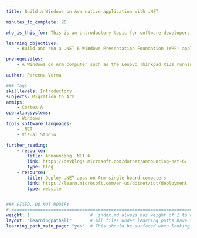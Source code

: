 ```yaml
---
title: Build a Windows on Arm native application with .NET

minutes_to_complete: 20

who_is_this_for: This is an introductory topic for software developers doing native development on Windows on Arm computers.

learning_objectives:
    - Build and run a .NET 6 Windows Presentation Foundation (WPF) application on a Windows on Arm machine

prerequisites:
    - A Windows on Arm computer such as the Lenovo Thinkpad X13s running Windows 11 or a Windows on Arm [virtual machine](/learning-paths/cross-platform/woa_azure/).

author: Pareena Verma

### Tags
skilllevels: Introductory
subjects: Migration to Arm
armips:
    - Cortex-A
operatingsystems:
    - Windows
tools_software_languages:
    - .NET
    - Visual Studio

further_reading:
    - resource:
        title: Announcing .NET 6
        link: https://devblogs.microsoft.com/dotnet/announcing-net-6/
        type: blog
    - resource:
        title: Deploy .NET apps on Arm single-board computers
        link: https://learn.microsoft.com/en-us/dotnet/iot/deployment
        type: website


### FIXED, DO NOT MODIFY
# ================================================================================
weight: 1                       # _index.md always has weight of 1 to order correctly
layout: "learningpathall"       # All files under learning paths have this same wrapper
learning_path_main_page: "yes"  # This should be surfaced when looking for related content. Only set for _index.md of learning path content.
---
```

